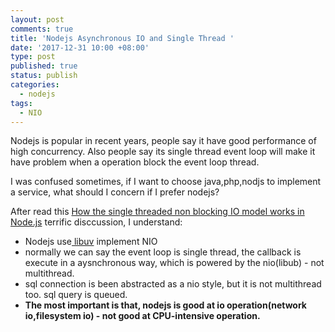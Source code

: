 ```yaml
---
layout: post
comments: true
title: 'Nodejs Asynchronous IO and Single Thread '
date: '2017-12-31 10:00 +08:00'
type: post
published: true
status: publish
categories:
  - nodejs
tags:
  - NIO
---
```



<link rel="stylesheet" href="https://maxcdn.bootstrapcdn.com/font-awesome/4.7.0/css/font-awesome.min.css" />

Nodejs is popular in recent years, people say it have good performance of high concurrency. Also people say its single thread event loop will make it have problem when a operation block the event loop thread.

I was confused sometimes, if I want to choose java,php,nodjs to implement a service, what should I concern if I prefer nodejs?

After read this [How the single threaded non blocking IO model works in Node.js](https://stackoverflow.com/questions/14795145/how-the-single-threaded-non-blocking-io-model-works-in-node-js) terrific disccussion, I understand:

* Nodejs use[ libuv](https://github.com/libuv/libuv) implement NIO
* normally we can say the event loop is single thread, the callback is execute in a aysnchronous way, which is powered by the nio(libub) - not multithread.
* sql connection is been abstracted as a nio style, but it is not multithread too. sql query is queued.
* **The most important is that, nodejs is good at io operation(network io,filesystem io) - not good at CPU-intensive operation.**